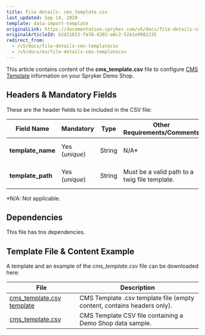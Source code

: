 ```yaml
---
title: File details- cms_template.csv
last_updated: Sep 14, 2020
template: data-import-template
originalLink: https://documentation.spryker.com/v5/docs/file-details-cms-templatecsv
originalArticleId: b2d21813-fa76-4202-a8c2-52b1e9981235
redirect_from:
  - /v5/docs/file-details-cms-templatecsv
  - /v5/docs/en/file-details-cms-templatecsv
---
```


This article contains content of the **cms_template.csv** file to configure [CMS Template](/docs/scos/dev/tutorials/{{page.version}}/howtos/feature-howtos/cms/howto-create-cms-templates.html#cms-page-template) information on your Spryker Demo Shop.

## Headers & Mandatory Fields 
These are the header fields to be included in the CSV file:

| Field Name | Mandatory | Type | Other Requirements/Comments | Description |
| --- | --- | --- | --- | --- |
| **template_name** | Yes (*unique*) | String |N/A* | Name of the template. |
| **template_path** | Yes (*unique*) | String |Must be a valid path to a twig file template. | Path to the Twig file template. |
*N/A: Not applicable.

## Dependencies

This file has tno dependencies.

## Template File & Content Example
A template and an example of the *cms_template.csv*  file can be downloaded here:

| File | Description |
| --- | --- |
| [cms_template.csv template](https://spryker.s3.eu-central-1.amazonaws.com/docs/Developer+Guide/Back-End/Data+Manipulation/Data+Ingestion/Data+Import/Data+Import+Categories/Content+Management/Template+cms_template.csv) | CMS Template .csv template file (empty content, contains headers only). |
| [cms_template.csv](https://spryker.s3.eu-central-1.amazonaws.com/docs/Developer+Guide/Back-End/Data+Manipulation/Data+Ingestion/Data+Import/Data+Import+Categories/Content+Management/cms_template.csv) | CMS Template CSV file containing a Demo Shop data sample. |
